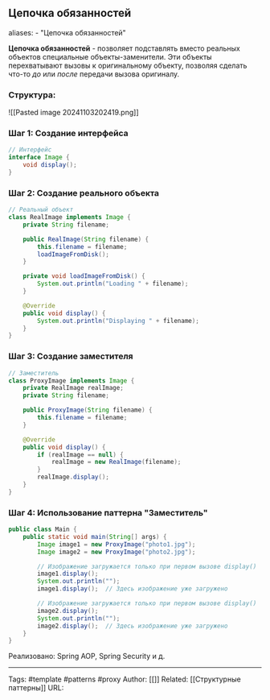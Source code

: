 ## Цепочка обязанностей

aliases: 
	- "Цепочка обязанностей"

**Цепочка обязанностей** - позволяет подставлять вместо реальных объектов специальные объекты-заменители. Эти объекты перехватывают вызовы к оригинальному объекту, позволяя сделать что-то _до_ или _после_ передачи вызова оригиналу.

### Структура:
![[Pasted image 20241103202419.png]]

### Шаг 1: Создание интерфейса
```java
// Интерфейс
interface Image {
    void display();
}
```

### Шаг 2: Создание реального объекта

```java
// Реальный объект
class RealImage implements Image {
    private String filename;

    public RealImage(String filename) {
        this.filename = filename;
        loadImageFromDisk();
    }

    private void loadImageFromDisk() {
        System.out.println("Loading " + filename);
    }

    @Override
    public void display() {
        System.out.println("Displaying " + filename);
    }
}
```

### Шаг 3: Создание заместителя

```java
// Заместитель
class ProxyImage implements Image {
    private RealImage realImage;
    private String filename;

    public ProxyImage(String filename) {
        this.filename = filename;
    }

    @Override
    public void display() {
        if (realImage == null) {
            realImage = new RealImage(filename);
        }
        realImage.display();
    }
}
```

### Шаг 4: Использование паттерна "Заместитель"

```java
public class Main {
    public static void main(String[] args) {
        Image image1 = new ProxyImage("photo1.jpg");
        Image image2 = new ProxyImage("photo2.jpg");

        // Изображение загружается только при первом вызове display()
        image1.display();
        System.out.println("");
        image1.display();  // Здесь изображение уже загружено

        // Изображение загружается только при первом вызове display()
        image2.display();
        System.out.println("");
        image2.display();  // Здесь изображение уже загружено
    }
}
```
Реализовано: Spring AOP, Spring Security и д.


---
Tags: #template #patterns #proxy
Author: [[]]
Related: [[Структурные паттерны]]
URL: 